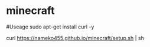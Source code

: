 # minecraft
#Useage
sudo apt-get install curl -y

curl https://nameko455.github.io/minecraft/setup.sh | sh
